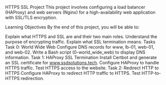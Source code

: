 HTTPS SSL Project
This project involves configuring a load balancer (HAProxy) and web servers (Nginx) for a high-availability web application with SSL/TLS encryption.

Learning Objectives
By the end of this project, you will be able to:

Explain what HTTPS and SSL are and their two main roles.
Understand the purpose of encrypting traffic.
Explain what SSL termination means.
Tasks
Task 0: World Wide Web
Configure DNS records for www, lb-01, web-01, and web-02.
Write a Bash script (0-world_wide_web) to display DNS information.
Task 1: HAProxy SSL Termination
Install Certbot and generate an SSL certificate for www.ssdsolutions.tech.
Configure HAProxy to handle HTTPS traffic.
Test HTTPS access to the website.
Task 2: Redirect HTTP to HTTPS
Configure HAProxy to redirect HTTP traffic to HTTPS.
Test HTTP-to-HTTPS redirection.
